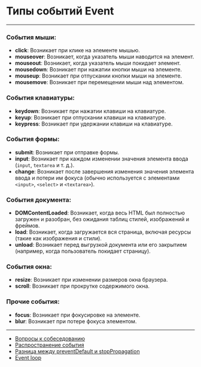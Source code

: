 # Типы событий Event
____

### События мыши:
- **click**: Возникает при клике на элементе мышью.
- **mouseover**: Возникает, когда указатель мыши наводится на элемент.
- **mouseout**: Возникает, когда указатель мыши покидает элемент.
- **mousedown**: Возникает при нажатии кнопки мыши на элементе.
- **mouseup**: Возникает при отпускании кнопки мыши на элементе.
- **mousemove**: Возникает при перемещении мыши над элементом.

### События клавиатуры:
- **keydown**: Возникает при нажатии клавиши на клавиатуре.
- **keyup**: Возникает при отпускании клавиши на клавиатуре.
- **keypress**: Возникает при удержании клавиши на клавиатуре.

### События формы:
- **submit**: Возникает при отправке формы.
- **input**: Возникает при каждом изменении значения элемента ввода (`input`, `textarea` и т. д.).
- **change**: Возникает после завершения изменения значения элемента ввода и потери им фокуса (обычно используется с элементами `<input>`, `<select>` и `<textarea>`).

### События документа:
- **DOMContentLoaded**: Возникает, когда весь HTML был полностью загружен и разобран, без ожидания таблиц стилей, изображений и фреймов.
- **load**: Возникает, когда загружается вся страница, включая ресурсы (такие как изображения и стили).
- **unload**: Возникает перед выгрузкой документа или его закрытием (например, когда пользователь покидает страницу).

### События окна:
- **resize**: Возникает при изменении размеров окна браузера.
- **scroll**: Возникает при прокрутке содержимого окна.

### Прочие события:
- **focus**: Возникает при фокусировке на элементе.
- **blur**: Возникает при потере фокуса элементом.
____
- [Вопросы к собеседованию](../../README.md)
- [Распространение события](./propagation.md)
- [Разница между preventDefault и stopPropagation](./preventDefaultStopPropagation.md)
- [Event loop](./eventLoop.md)